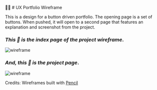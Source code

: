 :construction_worker_woman: # UX Portfolio Wireframe

This is a design for a button driven portfolio. The opening page is a set of buttons. When pushed, it will open to a second page that features an explanation and screenshot from the project.


### *This :arrow_down_small: is the index page of the project wireframe*. 
![wireframe](https://cherylhughey.github.io/img/index_page.png)

### *And, this :arrow_down_small: is the project page*. 
![wireframe](https://cherylhughey.github.io/img/project_page.png)

Credits:
Wireframes built with [Pencil](https://pencil.evolus.vn/)




      




